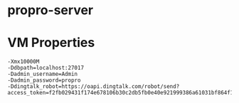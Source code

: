 # propro-server
# VM Properties
    -Xmx10000M
    -Ddbpath=localhost:27017
    -Dadmin_username=Admin
    -Dadmin_password=propro
    -Ddingtalk_robot=https://oapi.dingtalk.com/robot/send?access_token=f2fb029431f174e678106b30c2db5fb0e40e921999386a61031bf864f18beb77